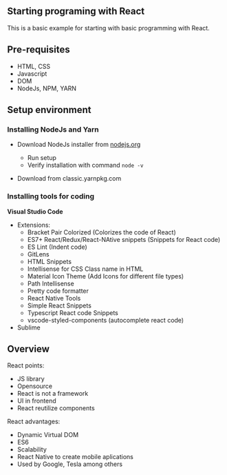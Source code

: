 ## Starting programing with React

This is a basic example for starting with basic programming with React.

## Pre-requisites
* HTML, CSS
* Javascript
* DOM
* NodeJs, NPM, YARN

## Setup environment

### Installing NodeJs and Yarn
* Download NodeJs installer from [nodejs.org](https://nodejs.org/en/download)
  * Run setup
  * Verify installation with command `node -v`

* Download from classic.yarnpkg.com

### Installing tools for coding
**Visual Studio Code**
  * Extensions:
    * Bracket Pair Colorized (Colorizes the code of React)
    * ES7+ React/Redux/React-NAtive snippets (Snippets for React code)
    * ES Lint (Indent code)
    * GitLens
    * HTML Snippets
    * Intellisense for CSS Class name in HTML
    * Material Icon Theme (Add Icons for different file types)
    * Path Intellisense
    * Pretty code formatter
    * React Native Tools
    * Simple React Snippets
    * Typescript React code Snippets
    * vscode-styled-components (autocomplete react code)
* Sublime

## Overview

React points:
* JS library
* Opensource
* React is not a framework
* UI in frontend
* React reutilize components

React advantages:
* Dynamic Virtual DOM
* ES6
* Scalability
* React Native to create mobile aplications
* Used by Google, Tesla among others
